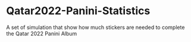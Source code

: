 # Qatar2022-Panini-Statistics
A set of simulation that show how much stickers are needed to complete the Qatar 2022 Panini Album
